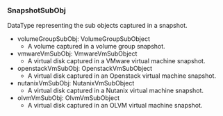 ### SnapshotSubObj
DataType representing the sub objects captured in a snapshot.

- volumeGroupSubObj: VolumeGroupSubObject
  - A volume captured in a volume group snapshot.
- vmwareVmSubObj: VmwareVmSubObject
  - A virtual disk captured in a VMware virtual machine snapshot.
- openstackVmSubObj: OpenstackVmSubObject
  - A virtual disk captured in an Openstack virtual machine snapshot.
- nutanixVmSubObj: NutanixVmSubObject
  - A virtual disk captured in a Nutanix virtual machine snapshot.
- olvmVmSubObj: OlvmVmSubObject
  - A virtual disk captured in an OLVM virtual machine snapshot.
